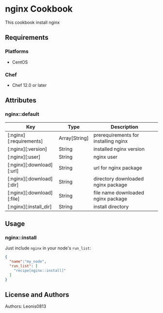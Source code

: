 # nginx Cookbook

This cookbook install nginx

## Requirements

### Platforms

- CentOS

### Chef

- Chef 12.0 or later

## Attributes

### nginx::default

|Key                       |Type         |Description                         |
|--------------------------|-------------|------------------------------------|
|[:nginx][:requirements]   |Array[String]|prerequirements for installing nginx|
|[:nginx][:version]        |String       |installed nginx version             |
|[:nginx][:user]           |String       |nginx user                          |
|[:nginx][:download][:url] |String       |url for nginx package               |
|[:nginx][:download][:dir] |String       |directory downloaded nginx package  |
|[:nginx][:download][:file]|String       |file name downloaded nginx package  |
|[:nginx][:install_dir]    |String       |install directory                   |

## Usage

### nginx::install

Just include `nginx` in your node's `run_list`:

```json
{
  "name":"my_node",
  "run_list": [
    "recipe[nginx::install]"
  ]
}
```

## License and Authors

Authors: Leonis0813
